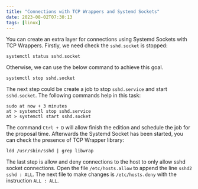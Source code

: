 ```yaml
---
title: "Connections with TCP Wrappers and Systemd Sockets"
date: 2023-08-02T07:30:13
tags: [linux]
---
```


You can create an extra layer for connections using Systemd Sockets with TCP Wrappers. Firstly, we need check the `sshd.socket` is stopped:

```shell
systemctl status sshd.socket
```

Otherwise, we can use the below command to achieve this goal.

```shell
systemctl stop sshd.socket
```

The next step could be create a job to stop `sshd.service` and start `sshd.socket`. The following commands help in this task:

```shell
sudo at now + 3 minutes
at > systemctl stop sshd.service
at > systemctl start sshd.socket
```

The command `Ctrl + D` will allow finish the edition and schedule the job for the proposal time. Afterwards the Systemd Socket has been started, you can check the presence of TCP Wrapper library:

```shell
ldd /usr/sbin/sshd | grep libwrap
```

The last step is allow and deny connections to the host to only allow sshd socket connections. Open the file `/etc/hosts.allow` to append the line `sshd2 sshd : ALL`. The next file to make changes is `/etc/hosts.deny` with the instruction `ALL : ALL`.